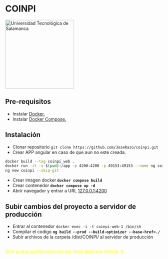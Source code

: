 # COINPI
<img src="http://www.utsalamanca.edu.mx/assets/img/pagina-principal/logouts.png" style="width: 220px;" alt="Universidad Tecnológica de Salamanca">

## Pre-requisitos

- Instalar [Docker.](https://www.docker.com/get-started)
- Instalar [Docker Compose.](https://docs.docker.com/compose/install/)

## Instalación

- Clonar repositorio `git clone https://github.com/JoseRazo/coinpi.git`
- Crear APP angular en caso de que aun no este creada.
```sh
docker build --tag coinpi_web .
docker run -it -v $(pwd):/app -p 4200:4200 -p 49153:49153 --name ng coinpi_web sh
ng new coinpi --skip-git
```

- Crear imagen docker **`docker compose build`**
- Crear contenedor **`docker compose up -d`**
- Abrir navegador y entrar a URL [127.0.0.1:4200](http://127.0.0.1:4200)

## Subir cambios del proyecto a servidor de producción

- Entrar al contenedor `docker exec -i -t coinpi-web-1 /bin/sh`
- Compilar el codigo **`ng build --prod --build-optimizer --base-href=./`**
- Subir archivos de la carpeta /dist/COINPI/ al servidor de producción

##
<p style="color:yellow">Si te gusta nuestro proyecto por favor deja una estrella ☆<p>
